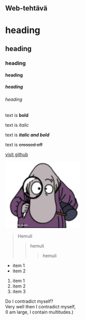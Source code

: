 ## <kasper luhtio> Web-tehtävä
# heading
## heading
### heading
#### heading
##### heading
###### heading

text is **bold**

text is _italic_

text is ___italic and bold___

text is ~~crossed off~~

[visit github](www.github.com)

![Hemuli](images/lataus.jpg)

> Hemuli
>> hemuli
>>> hemuli  
* item 1
* item 2
1. item 1
2. item 2
3. item 3

Do I contradict myself?  
Very well then I contradict myself,  
(I am large, I contain multitudes.)